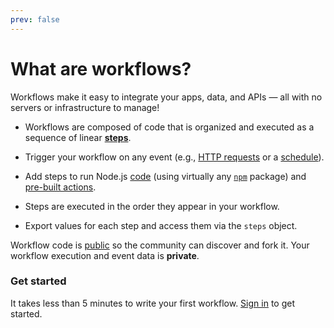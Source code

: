 ```yaml
---
prev: false
---
```


# What are workflows?

Workflows make it easy to integrate your apps, data, and APIs — all with no servers or infrastructure to manage!

- Workflows are composed of code that is organized and executed as a sequence of linear [**steps**](/workflows/steps).

- Trigger your workflow on any event (e.g., [HTTP requests](/workflows/triggers/#webhook-sources) or a [schedule](/workflows/steps/triggers/#cron-scheduler)).

- Add steps to run Node.js [code](/workflows/code/) (using virtually any [`npm`](/workflows/code/#using-npm-packages) package) and [pre-built actions](/workflows/actions/).

- Steps are executed in the order they appear in your workflow.

- Export values for each step and access them via the `steps` object.

Workflow code is [public](/public-workflows/) so the community can discover and fork it. Your workflow execution and event data is **private**.

<!--
### Why build your workflows on Pipedream?

#### No servers or infrastructure to manage
In other tools, you typically have to setup infrastructure to process events — typically you setup an HTTP endpoint, then run a script on a container, or have to manage a serverless function. This takes time to write and maintain.

Pipedream is purpose-built for running workflows on event data, so we take care of the infrastructure and boilerplate configuration for you. **Pipedream lets you focus on _what_ you want done, and we take care of _how_ to do it for you.**

#### Run any Node code
Write Node.js [code](/workflows/steps/code/) and require `npm` packages. event contains your trigger event data. Exported step data, along with standard output, appears under each code step for inline observability.

#### Iterate quickly with inline observability, automatic versioning and instant deploys
See events and debug execution details in real time. Output, errors, timing, and return values appear below each step. Time travel to previous versions of code, at the time the event occurred.

#### Connect to APIs without writing any code
[Actions](/workflows/steps/actions/) are pre-defined code steps built by the Pipedream community. Send a message to Slack or Discord, store data in S3 or Snowflake, and more, all without writing any code.

#### Auth made easy
Auth apps once, connect to those apps in any workflow. Pipedream supports OAuth and key-based auth, and handles the OAuth flow and token refresh for you. Just link accounts to steps and reference the relevant auth info in code.

#### It's free!
We believe anyone should be able to run simple, low-volume workflows at [no cost](/pricing/), sharing their workflows with the public so everyone benefits from the work of others. We also want to foster a positive community where people feel good about sharing their work and where everyone can learn from one another.

-->

<!--
## What can you do with Pipedream?

Here are some templates to get you started:

- [Run a cron job to kick off Node.js code or send an HTTP request](https://pipedream.com/@tod/cron-scheduler-workflow-free-p_mkC5B1/readme)
- [Search Twitter for a keyword, post new tweets to Slack](https://pipedream.com/@pravin/search-twitter-and-post-new-tweets-to-slack-p_dDCq9m/readme)
- [Send an HTTP request to trigger an email](https://pipedream.com/@pravin/send-yourself-an-email-on-http-request-p_ZJCqj9/readme)
- [Process an HTTP request, return a response to the client](https://pipedream.com/@pravin/return-a-response-from-your-workflow-p_zACJqp/readme)
- [Fan out requests to multiple webhooks](https://pipedream.com/@pravin/fan-out-requests-to-multiple-webhooks-p_4wOCrW/edit?collapse=collapse)
-->


### Get started

It takes less than 5 minutes to write your first workflow. [Sign in](/sign-up/) to get started.

<Footer />
